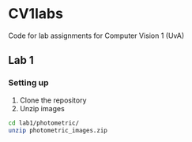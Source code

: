 # CV1labs
Code for lab assignments for Computer Vision 1 (UvA)


## Lab 1

### Setting up

1. Clone the repository
2. Unzip images
```bash
cd lab1/photometric/
unzip photometric_images.zip
```
